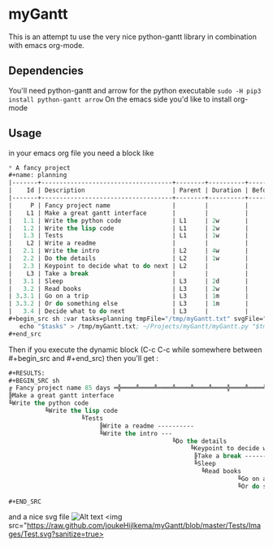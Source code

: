 # myGantt

This is an attempt tu use the very nice python-gantt library in combination with emacs org-mode.

## Dependencies
You'll need python-gantt and arrow for the python executable
`sudo -H pip3 install python-gantt arrow`
On the emacs side you'd like to install org-mode

## Usage

in your emacs org file you need a block like
```lisp
* A fancy project
#+name: planning
|-------+------------------------------------+--------+----------+--------+-------+----------+------|
|    Id | Description                        | Parent | Duration | Before | After | Start    | Type |
|-------+------------------------------------+--------+----------+--------+-------+----------+------|
|     P | Fancy project name                 |        |          |        |       | 1/1/2018 |      |
|    L1 | Make a great gantt interface       |        |          |        |       |          |      |
|   1.1 | Write the python code              | L1     | 2w       |        |       |          |      |
|   1.2 | Write the lisp code                | L1     | 2w       |        |   1.1 |          |      |
|   1.3 | Tests                              | L1     | 1w       |        |   1.2 |          |      |
|    L2 | Write a readme                     |        |          |        |    L1 |          |      |
|   2.1 | Write the intro                    | L2     | 4w       |        |       |          |      |
|   2.2 | Do the details                     | L2     | 1w       |        |   2.1 |          |      |
|   2.3 | Keypoint to decide what to do next | L2     |          |        |   2.2 |          | KP   |
|    L3 | Take a break                       |        |          |        |    L2 |          |      |
|   3.1 | Sleep                              | L3     | 2d       |        |       |          |      |
|   3.2 | Read books                         | L3     | 2w       |        |   3.1 |          |      |
| 3.3.1 | Go on a trip                       | L3     | 1m       |        |   3.2 |          |      |
| 3.3.2 | Or do something else               | L3     | 1m       |        |   3.2 |          |      |
|   3.4 | Decide what to do next             | L3     |          |        | 3.3.2 |          | KP   |
#+begin_src sh :var tasks=planning tmpFile="/tmp/myGantt.txt" svgFile="./Images/Test.svg" scale="w" :results value code
   echo "$tasks" > /tmp/myGantt.txt; ~/Projects/myGantt/myGantt.py "$tmpFile" "$svgFile" "$scale"
#+end_src
```
Then if you execute the dynamic block (C-c C-c while somewhere between #+begin_src and #+end_src) then you'll get :
```lisp
#+RESULTS:
#+BEGIN_SRC sh
╔ Fancy project name 85 days ═╬════╩════╩════╩════╩════╩════╬════╩════╩════╩════╩════
╠Make a great gantt interface 
╚Write the python code 
          ╚Write the lisp code 
                    ╚Tests 
                         ╠Write a readme ----------
                         ╚Write the intro ---
                                             ╚Do the details 
                                                  ╚Keypoint to decide what to do next 
                                                   ╠Take a break --------------------
                                                   ╚Sleep 
                                                     ╚Read books 
                                                               ╚Go on a trip --------
                                                               ╚Or do something else 
                                                                                     ╚Decide what to do next 
#+END_SRC
```
and a nice svg file 
![Alt text](https://raw.github.com/joukeHijlkema/myGantt/blob/master/Tests/Images/Test.svg?sanitize=true)
<img src="https://raw.github.com/joukeHijlkema/myGantt/blob/master/Tests/Images/Test.svg?sanitize=true>
